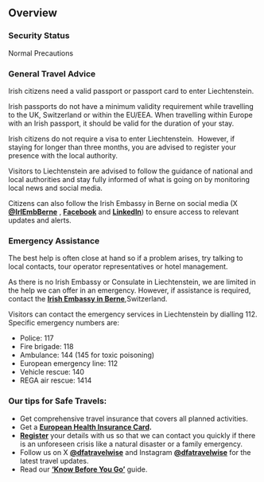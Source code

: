 ## Overview

### **Security Status**

Normal Precautions

### **General Travel Advice**

Irish citizens need a valid passport or passport card to enter Liechtenstein.

Irish passports do not have a minimum validity requirement while travelling to the UK, Switzerland or within the EU/EEA. When travelling within Europe with an Irish passport, it should be valid for the duration of your stay.

Irish citizens do not require a visa to enter Liechtenstein.  However, if staying for longer than three months, you are advised to register your presence with the local authority.

Visitors to Liechtenstein are advised to follow the guidance of national and local authorities and stay fully informed of what is going on by monitoring local news and social media.

Citizens can also follow the Irish Embassy in Berne on social media (X [**@IrlEmbBerne**](https://twitter.com/IrlEmbBerne) , [**Facebook**](https://www.facebook.com/IRESWITZERLAND/) and [**LinkedIn**](https://www.linkedin.com/company/embassy-of-ireland-switzerland/)) to ensure access to relevant updates and alerts.

### **Emergency Assistance**

The best help is often close at hand so if a problem arises, try talking to local contacts, tour operator representatives or hotel management.

As there is no Irish Embassy or Consulate in Liechtenstein, we are limited in the help we can offer in an emergency. However, if assistance is required, contact the [**Irish Embassy in Berne**](/en/switzerland/berne/),Switzerland.

Visitors can contact the emergency services in Liechtenstein by dialling 112. Specific emergency numbers are:

* Police: 117
* Fire brigade: 118
* Ambulance: 144 (145 for toxic poisoning)
* European emergency line: 112
* Vehicle rescue: 140
* REGA air rescue: 1414

### **Our tips for Safe Travels:**

* Get comprehensive travel insurance that covers all planned activities.
* Get a [**European Health Insurance Card**](http://www.hse.ie/eng/services/list/1/schemes/EHIC/)**.**
* [**Register**](/en/dfa/overseas-travel/citizens-registration/) your details with us so that we can contact you quickly if there is an unforeseen crisis like a natural disaster or a family emergency.
* Follow us on X [**@dfatravelwise**](https://www.twitter.com/DFATravelWise) and Instagram [**@dfatravelwise**](https://www.instagram.com/dfatravelwise/) for the latest travel updates.
* Read our [**‘Know Before You Go’**](/en/dfa/overseas-travel/know-before-you-go-/) guide.